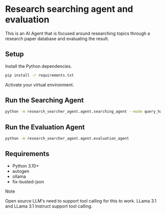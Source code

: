 # Research searching agent and evaluation

This is an AI Agent that is focused around researching topics through a research paper database and evaluating the result.

## Setup

Install the Python dependencies.

```bash
pip install -r requirements.txt
```
Activate your virtual environment.

## Run the Searching Agent

```bash
python -m research_searcher_agent.agent.searching_agent --mode query_handling
```

## Run the Evaluation Agent
```bash
python -m research_searcher_agent.agent.evaluation_agent
```

## Requirements

- Python 3.10+
- autogen
- ollama
- fix-busted-json

> [!NOTE]
> Open source LLM's need to support tool calling for this to work.
> LLama 3.1 and LLama 3.1 Instruct support tool calling.

